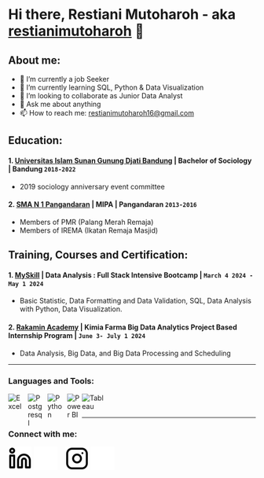 # Hi there, Restiani Mutoharoh - aka [restianimutoharoh](https://www.linkedin.com/in/restiani-mutoharoh-064952346/) 👋
## About me:
- 🔭 I’m currently a job Seeker
- 🌱 I’m currently learning SQL, Python & Data Visualization
- 👯 I’m looking to collaborate as Junior Data Analyst
- 💬 Ask me about anything
- 📫 How to reach me: restianimutoharoh16@gmail.com

## Education:

#### 1. [Universitas Islam Sunan Gunung Djati Bandung](https://uinsgd.ac.id/) | Bachelor of Sociology | Bandung `2018-2022`
   - 2019 sociology anniversary event committee
 #### 2. [SMA N 1 Pangandaran](http://www.sman1pangandaran.sch.id/) | MIPA | Pangandaran `2013-2016`
   - Members of PMR (Palang Merah Remaja)
   - Members of IREMA (Ikatan Remaja Masjid)

## Training, Courses and Certification:
#### 1. [MySkill](https://myskill.id/) | Data Analysis : Full Stack Intensive Bootcamp | `March 4 2024 - May 1 2024`
   - Basic Statistic, Data Formatting and Data Validation, SQL, Data Analysis with Python, Data Visualization. 
#### 2. [Rakamin Academy](https://www.rakamin.com/) | Kimia Farma Big Data Analytics Project Based Internship Program | `June 3- July 1 2024`
   - Data Analysis, Big Data, and Big Data Processing and Scheduling
---

### Languages and Tools:

[<img align="left" alt="Excel" width="30px" src="https://is2-ssl.mzstatic.com/image/thumb/Purple126/v4/a8/fd/5a/a8fd5a84-c6f1-355f-3b9f-6e86598efaa3/XCEL.png/1200x630bb.png" style="padding-right:10px;" />][webdev]
[<img align="left" alt="Postgresql" width="30px" src="https://play-lh.googleusercontent.com/2_2DM1Oq8So6TLiHy1L9FlII_kUJuSk8-9RNrLZ3EN5KMZ5FySEU3diopyd6hTt-evA=w240-h480-rw" style="padding-right:10px;" />][webdev]
[<img align="left" alt="Python" width="30px" src="https://upload.wikimedia.org/wikipedia/commons/thumb/c/c3/Python-logo-notext.svg/110px-Python-logo-notext.svg.png?20100317150552" style="padding-right:10px;" />][webdev]
[<img align="left" alt="Power BI" width="30px" src="https://powerbi.microsoft.com/pictures/application-logos/svg/powerbi.svg" style="padding-right:0px;" />][webdev]
[<img align="left" alt="Tableau" width="50px" src="https://logos-world.net/wp-content/uploads/2021/10/Tableau-Symbol.png" style="padding-right:10px;" />][webdev]

<br />
<br />

---
### Connect with me:

[![website](./img/linkedin-light.svg)](https://www.linkedin.com/in/restiani-mutoharoh#gh-light-mode-only)
[![website](./img/linkedin-dark.svg)](https://www.linkedin.com/in/restiani-mutoharoh#gh-dark-mode-only)
&nbsp;&nbsp;
[![website](./img/instagram-light.svg)](https://instagram.com/_rrstianimthrh#gh-light-mode-only)
[![website](./img/instagram-dark.svg)](https://instagram.com/_rrstianimthrh#gh-dark-mode-only)



[webdev]: https://github.com/restianimutoharoh/restianimutoharoh


